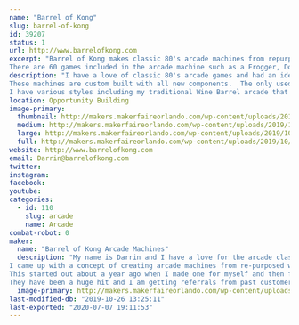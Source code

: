 ```yaml
---
name: "Barrel of Kong"
slug: barrel-of-kong
id: 39207
status: 1
url: http://www.barrelofkong.com
excerpt: "Barrel of Kong makes classic 80's arcade machines from repurposed wine and whiskey barrels.
There are 60 games included in the arcade machine such as a Frogger, Donkey Kong, Pac Man, Ms Pac Man, Galaga and many more."
description: "I have a love of classic 80's arcade games and had an idea about a year ago to create an arcade machine from a repurposed wine barrel.  The idea came from my love for the game Donkey Kong.  Donkey Kong would throw barrels at Mario to stop him from saving the princess.  I made my first one for myself and then friends and family asked me to make more for them.  Next thing I knew I was selling them all of the state of Florida.
These machines are custom built with all new components.  The only used part is the wine or whiskey barrel.  
I have various styles including my traditional Wine Barrel arcade that is 39 inches tall, a Jack Daniels Whiskey Barrel that is 36 inches tall and a Wine Barrel / Bar arcade that has storage inside of the barrel that can be used a bar or for storage."
location: Opportunity Building
image-primary:
  thumbnail: http://makers.makerfaireorlando.com/wp-content/uploads/2019/10/Main-150x150.jpg
  medium: http://makers.makerfaireorlando.com/wp-content/uploads/2019/10/Main-225x300.jpg
  large: http://makers.makerfaireorlando.com/wp-content/uploads/2019/10/Main-768x1024.jpg
  full: http://makers.makerfaireorlando.com/wp-content/uploads/2019/10/Main.jpg
website: http://www.barrelofkong.com
email: Darrin@barrelofkong.com
twitter: 
instagram: 
facebook: 
youtube: 
categories:
  - id: 110
    slug: arcade
    name: Arcade
combat-robot: 0
maker:
  name: "Barrel of Kong Arcade Machines"
  description: "My name is Darrin and I have a love for the arcade classics from the 80's.
I came up with a concept of creating arcade machines from re-purposed wine and whiskey barrels.  The idea came to me because of the game Donkey Kong.  Donkey Kong would throw barrels at Mario to stop him from saving the princess.
This started out about a year ago when I made one for myself and then for my neighbors, friends and family.  Suddenly, Barrel of Kong was created and I have been building this in my free time and on weekends in my garage and selling them to individuals all over the state of Florida.
They have been a huge hit and I am getting referrals from past customers."
  image-primary: http://makers.makerfaireorlando.com/wp-content/uploads/2019/10/BOK.jpg
last-modified-db: "2019-10-26 13:25:11"
last-exported: "2020-07-07 19:11:53"
---
```

